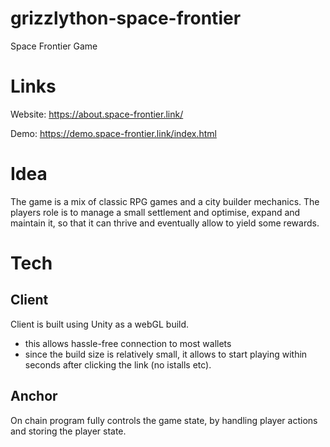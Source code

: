 # grizzlython-space-frontier

Space Frontier Game

# Links
Website:
https://about.space-frontier.link/

Demo:
https://demo.space-frontier.link/index.html

# Idea
The game is a mix of classic RPG games and a city builder mechanics.
The players role is to manage a small settlement and optimise, expand and maintain it, so that it can thrive and eventually allow to yield some rewards.

# Tech
## Client
Client is built using Unity as a webGL build.
- this allows hassle-free connection to most wallets
- since the build size is relatively small, it allows to start playing within seconds after clicking the link (no istalls etc).

## Anchor
On chain program fully controls the game state, by handling player actions and storing the player state.
